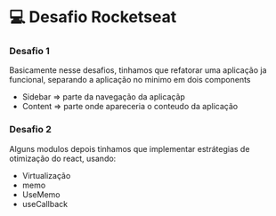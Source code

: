 # 💻 Desafio Rocketseat

<h3>Desafio 1</h3>

Basicamente nesse desafios, tinhamos que refatorar uma aplicação ja funcional, separando a aplicação no minimo em dois components
- Sidebar => parte da navegação da aplicaçãp
- Content => parte onde apareceria o conteudo da aplicação

<h3>Desafio 2</h3>

Alguns modulos depois tinhamos que implementar estrátegias de otimização do react, usando:
- Virtualização
- memo
- UseMemo
- useCallback
